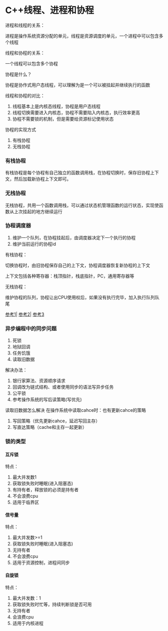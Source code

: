 # C++线程、进程和协程

进程和线程的关系：

进程是操作系统资源分配的单元，线程是资源调度的单元，一个进程中可以包含多个线程

线程和协程的关系：

一个线程可以包含多个协程

协程是什么？

协程是协作式用户态线程，可以理解为是一个可以被挂起并继续执行的函数

线程和协程的对比：
1. 线程基本上是内核态线程，协程是用户态线程
2. 线程切换需要进入内核态，协程不需要陷入内核态，执行效率更高
3. 协程不需要锁的机制，但是需要给资源标记使用状态


协程的实现方式
1. 有栈协程
2. 无栈协程

### 有栈协程

有栈协程是每个协程有自己独立的函数调用栈，在协程切换时，保存旧协程上下文，然后加载新协程上下文即可。


### 无栈协程

无栈协程，共用一个函数调用栈，可以通过状态机管理函数的运行状态，实现使函数从上次挂起的地方继续运行

### 协程调度器

1. 维护一个队列，在协程挂起后，由调度器决定下一个执行的协程
2. 维护当前运行的协程id

有栈协程：

切换协程时，由旧协程保存自己的上下文，协程调度器恢复新协程的上下文

上下文包括各种寄存器：栈顶指针，栈底指针，PC，通用寄存器等


无栈协程：

维护协程的队列，协程让出CPU使用权后，如果没有执行完毕，加入执行队列队尾

[参考1](https://zhuanlan.zhihu.com/p/484820117)|
[参考2](https://blog.csdn.net/qq_29426201/article/details/147415324)|
[参考3](https://blog.csdn.net/weixin_43925427/article/details/144563825)

### 异步编程中的同步问题

1. 死锁
2. 地狱回调
3. 任务饥饿
4. 读取旧数据

解决办法：
1. 银行家算法、资源顺序请求
2. 回调改为链式结构、或者使用同步的语法写异步任务
3. 公平锁
4. 参考操作系统的写后读策略(写优先)

读取旧数据怎么解决
在操作系统中读取cahce时：也有更新cahce的策略
1. 写回策略（优先更新cahce，延迟写回主存）
2. 写直达策略（cache和主存一起更新）

### 锁的类型

#### 互斥锁

特点：
1. 最大并发数1
2. 获取锁失败时睡眠(进入阻塞态)
3. 有持有者，释放锁的必须是持有者
4. 不会浪费cpu
5. 适用于临界区

#### 信号量

特点：
1. 最大并发数>=1
2. 获取锁失败时睡眠(进入阻塞态)
3. 无持有者
4. 不会浪费cpu
5. 适用于资源控制，进程间同步

#### 自旋锁

特点：
1. 最大并发数：1
2. 获取锁失败时忙等，持续判断锁是否可用
3. 无持有者
4. 会浪费cpu
5. 适用于内核进程







